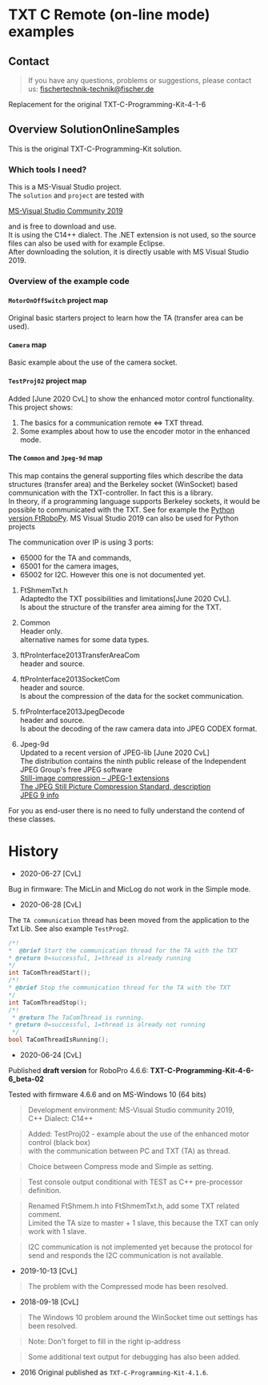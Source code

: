 # TXT C Remote (on-line mode) examples
## Contact 
> If you have any questions, problems or suggestions, please contact us: fischertechnik-technik@fischer.de

Replacement for the original TXT-C-Programming-Kit-4-1-6

## Overview SolutionOnlineSamples 
This is the original TXT-C-Programming-Kit solution.



### Which tools I need?
This is a MS-Visual Studio project. <br/>
The `solution` and `project` are tested with
 
[MS-Visual Studio Community 2019](https://visualstudio.microsoft.com/vs/community/) 

and is free to download and use.<br/>
It is using the C14++ dialect. The .NET extension is not used, so the source files can also be used with for example Eclipse.<br/>
After downloading the solution, it is directly usable with MS Visual Studio 2019.<br/>

### Overview of the example code

#### `MotorOnOffSwitch` project map
Original basic starters project to learn how the TA (transfer area can be used).

#### `Camera` map
Basic example about the use of the camera socket.

#### `TestProj02` project map
Added [June 2020 CvL] to show the enhanced motor control functionality.<br/>
This project shows:
1. The basics for a communication remote <=> TXT thread.
2. Some examples about how to use the encoder motor in the enhanced mode.
   
#### The `Common`  and `Jpeg-9d` map
This map contains the general supporting files which describe the data structures (transfer area) and the Berkeley socket (WinSocket) based communication with the TXT-controller. In fact this is a library.<br/>
In theory, if a programming language supports Berkeley sockets, it would be possible to communicated with the TXT. See for example the [Python version FtRoboPy](https://github.com/ftrobopy/ftrobopy). MS Visual Studio 2019 can also be used for Python projects

The communication over IP is using 3 ports: 
- 65000 for the TA and commands, 
- 65001 for the camera images, 
- 65002 for I2C. However this one is not documented yet.
 
1. FtShmemTxt.h<br/>
  Adaptedto the TXT possibilities and limitations[June 2020 CvL].<br/> 
  Is about the structure of the transfer area aiming for the TXT.
  
1. Common<br/>
   Header only.<br/>
   alternative names for some data types.
   
2. ftProInterface2013TransferAreaCom<br/>
   header and source.<br/>
  
1. ftProInterface2013SocketCom<br/>
    header and source.<br/>
   Is about the compression of the data for the socket communication.
2. frProInterface2013JpegDecode<br/>
    header and source.<br/>
    Is about the decoding of the raw camera data into JPEG CODEX format.
1. Jpeg-9d<br/>
  Updated to a recent version of JPEG-lib [June 2020 CvL]<br/> 
  The distribution contains the ninth public release of the Independent JPEG
  Group's free JPEG software <br/>
  [Still-image compression – JPEG-1 extensions](http://ijg.org/files/T-REC-T.871-201105-I!!PDF-E.pdf)<br/>
  [The JPEG Still Picture Compression Standard, description](http://ijg.org/files/Wallace.JPEG.pdf) <br/> 
  [JPEG 9 info](https://jpegclub.org/reference/reference-sources/)
    
For you as end-user there is no need to fully understand the contend of these classes.

 

# History
- 2020-06-27 [CvL]

Bug in firmware: The MicLin and MicLog do not work in the Simple mode.

- 2020-06-28 [CvL]

The `TA communication` thread has been moved from the application to the Txt Lib.
See also example `TestProg2`.
``` C
/*!
*  @brief Start the communication thread for the TA with the TXT
* @return 0=successful, 1=thread is already running
*/
int TaComThreadStart();
/*!
* @brief Stop the communication thread for the TA with the TXT
*/
int TaComThreadStop();
/*!
 * @return The TaComThread is running.
* @return 0=successful, 1=thread is already not running
 */
bool TaComThreadIsRunning(); 
```

- 2020-06-24 [CvL]

Published  **draft version** for RoboPro 4.6.6: 
**TXT-C-Programming-Kit-4-6-6_beta-02**

Tested with firmware 4.6.6 and on MS-Windows 10 (64 bits)

> Development environment: MS-Visual Studio community 2019,<br/>
  C++ Dialect: C14++

> Added: TestProj02 - example about the use of the enhanced motor control (black box)<br/>
  with the communication between PC and TXT (TA) as thread.
  
> Choice between Compress mode and Simple as setting.<br/>
  
> Test console output conditional with TEST as C++ pre-processor definition. 

> Renamed FtShmem.h into FtShmemTxt.h, add some TXT related comment.<br/>
  Limited the TA size to master + 1 slave, this because the TXT can only work with 1 slave.
  
> I2C communication is not implemented yet because the protocol for send and responds the I2C communication is not available.

- 2019-10-13 [CvL]

> The problem  with the Compressed mode has been resolved.

- 2018-09-18 [CvL]

> The Windows 10 problem around the WinSocket time out settings has been resolved.  

> Note: Don't forget to fill in the right ip-address

> Some additional text output for debugging has also been added.
> 
- 2016 
Original published as `TXT-C-Programming-Kit-4.1.6`. 



